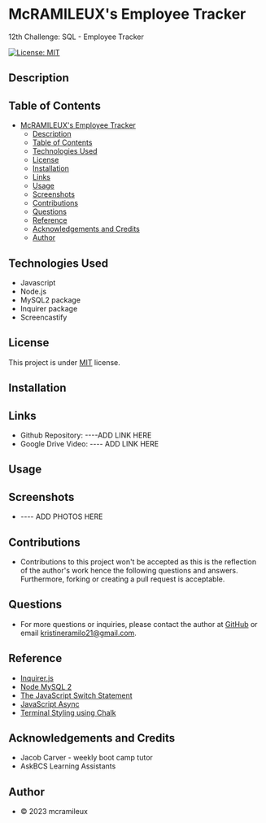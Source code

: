 # McRAMILEUX's Employee Tracker
12th Challenge: SQL - Employee Tracker

[![License: MIT](https://img.shields.io/badge/License-MIT-blue.svg)](https://opensource.org/licenses/MIT)

## Description

## Table of Contents
- [McRAMILEUX's Employee Tracker](#mcramileuxs-employee-tracker)
  - [Description](#description)
  - [Table of Contents](#table-of-contents)
  - [Technologies Used](#technologies-used)
  - [License](#license)
  - [Installation](#installation)
  - [Links](#links)
  - [Usage](#usage)
  - [Screenshots](#screenshots)
  - [Contributions](#contributions)
  - [Questions](#questions)
  - [Reference](#reference)
  - [Acknowledgements and Credits](#acknowledgements-and-credits)
  - [Author](#author)

## Technologies Used
* Javascript
* Node.js
* MySQL2 package
* Inquirer package
* Screencastify

## License
This project is under [MIT](https://choosealicense.com/licenses/mit/) license.

## Installation

## Links
- Github Repository: ----ADD LINK HERE
- Google Drive Video: ---- ADD LINK HERE

## Usage

## Screenshots 
- ---- ADD PHOTOS HERE

## Contributions
* Contributions to this project won't be accepted as this is the reflection of the author's work hence the following questions and answers. Furthermore, forking or creating a pull request is acceptable.


## Questions
* For more questions or inquiries, please contact the author at [GitHub](https://github.com/mcramileux) or email kristineramilo21@gmail.com.

## Reference
- [Inquirer.js](https://www.npmjs.com/package/inquirer/v/8.2.4)
- [Node MySQL 2](https://www.npmjs.com/package/mysql2)
- [The JavaScript Switch Statement](https://www.w3schools.com/js/js_switch.asp)
- [JavaScript Async](https://www.w3schools.com/js/js_async.asp)
- [Terminal Styling using Chalk](https://www.npmjs.com/package/chalk/v/4.1.2)

## Acknowledgements and Credits
- Jacob Carver - weekly boot camp tutor
- AskBCS Learning Assistants
  
## Author
- © 2023 mcramileux
